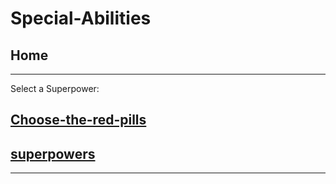 # Special-Abilities
## Home
---
Select a Superpower:
## [Choose-the-red-pills](choose-the-red-pills/red-pill.md/)
## [superpowers](superpowers/get-struck-by-lightening.md/)

---
